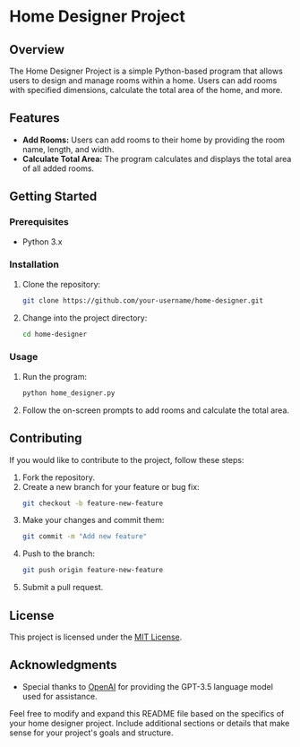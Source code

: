 # Home Designer Project

## Overview

The Home Designer Project is a simple Python-based program that allows users to design and manage rooms within a home. Users can add rooms with specified dimensions, calculate the total area of the home, and more.

## Features

- **Add Rooms:** Users can add rooms to their home by providing the room name, length, and width.
- **Calculate Total Area:** The program calculates and displays the total area of all added rooms.

## Getting Started

### Prerequisites

- Python 3.x

### Installation

1. Clone the repository:

    ```bash
    git clone https://github.com/your-username/home-designer.git
    ```

2. Change into the project directory:

    ```bash
    cd home-designer
    ```

### Usage

1. Run the program:

    ```bash
    python home_designer.py
    ```

2. Follow the on-screen prompts to add rooms and calculate the total area.

## Contributing

If you would like to contribute to the project, follow these steps:

1. Fork the repository.
2. Create a new branch for your feature or bug fix:
    ```bash
    git checkout -b feature-new-feature
    ```
3. Make your changes and commit them:
    ```bash
    git commit -m "Add new feature"
    ```
4. Push to the branch:
    ```bash
    git push origin feature-new-feature
    ```
5. Submit a pull request.

## License

This project is licensed under the [MIT License](LICENSE).

## Acknowledgments

- Special thanks to [OpenAI](https://www.openai.com/) for providing the GPT-3.5 language model used for assistance.

Feel free to modify and expand this README file based on the specifics of your home designer project. Include additional sections or details that make sense for your project's goals and structure.
